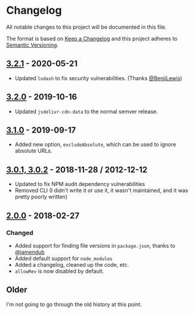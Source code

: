 # Changelog
All notable changes to this project will be documented in this file.

The format is based on [Keep a Changelog](http://keepachangelog.com/en/1.0.0/)
and this project adheres to [Semantic Versioning](http://semver.org/spec/v2.0.0.html).

## [3.2.1](https://github.com/OverZealous/cdnizer/releases/tag/v3.2.1) - 2020-05-21

- Updated `lodash` to fix security vulnerabilities. (Thanks [@BenjiLewis](https://github.com/OverZealous/cdnizer/issues?q=is%3Apr+author%3ABenjiLewis))

## [3.2.0](https://github.com/OverZealous/cdnizer/releases/tag/v3.2.0) - 2019-10-16

- Updated `jsdelivr-cdn-data` to the normal semver release.

## [3.1.0](https://github.com/OverZealous/cdnizer/releases/tag/v3.1.0) - 2019-09-17

- Added new option, `excludeAbsolute`, which can be used to ignore absolute URLs.

## [3.0.1, 3.0.2](https://github.com/OverZealous/cdnizer/releases/tag/v3.0.2) - 2018-11-28 / 2012-12-12

- Updated to fix NPM audit dependency vulnerabilities
- Removed CLI (I didn't write it or use it, it wasn't maintained, and it was pretty poorly written)

## [2.0.0](https://github.com/OverZealous/cdnizer/releases/tag/v2.0.0) - 2018-02-27

### Changed

- Added support for finding file versions in `package.json`, thanks to [@jamendub](https://github.com/jamendub)
- Added default support for `node_modules`
- Added a changelog, cleaned up the code, etc.
- `allowRev` is now disabled by default.

## Older

I'm not going to go through the old history at this point.
